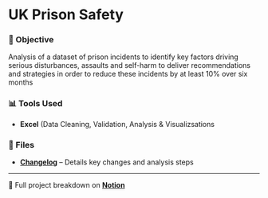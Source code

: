 # UK Prison Safety

### 🎯 Objective
Analysis of a dataset of prison incidents to identify key factors driving serious disturbances, 
assaults and self-harm to deliver recommendations and strategies in order to 
reduce these incidents by at least 10% over six months

### 📊 Tools Used
- **Excel** (Data Cleaning, Validation, Analysis & Visualizsations

### 📂 Files
- **[Changelog](./changelog.txt)** – Details key changes and analysis steps

  
---

🔗 Full project breakdown on **[Notion](https://gray-diascia-2f7.notion.site/Thane-Macdonald-Data-Portfolio-19f009096b56801cbf3ce5c6d4b54608)**
